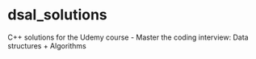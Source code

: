 # dsal_solutions
C++ solutions for the Udemy course - Master the coding interview: Data structures + Algorithms

